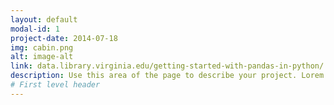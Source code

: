 ```yaml
---
layout: default
modal-id: 1
project-date: 2014-07-18
img: cabin.png
alt: image-alt
link: data.library.virginia.edu/getting-started-with-pandas-in-python/
description: Use this area of the page to describe your project. Lorem ipsum dolor sit amet, consectetur adipisicing elit. Mollitia neque assumenda ipsam nihil, molestias magnam, recusandae quos quis inventore quisquam velit asperiores, vitae? Reprehenderit soluta, eos quod consequuntur itaque. Nam. Have changes been made yet?
# First level header
---
```

